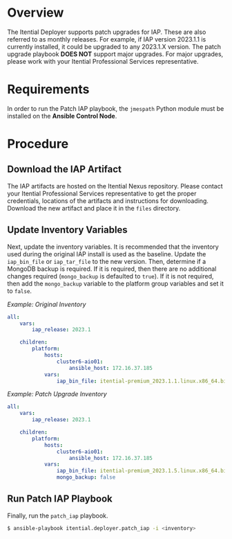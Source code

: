 # Overview

The Itential Deployer supports patch upgrades for IAP.  These are also referred to as monthly releases.  For example, if IAP version 2023.1.1 is currently installed, it could be upgraded to any 2023.1.X version.  The patch upgrade playbook **DOES NOT** support major upgrades.  For major upgrades, please work with your Itential Professional Services representative.

# Requirements

In order to run the Patch IAP playbook, the `jmespath` Python module must be installed on the **Ansible Control Node**.

# Procedure

## Download the IAP Artifact

The IAP artifacts are hosted on the Itential Nexus repository. Please contact your Itential Professional Services representative to get the proper credentials, locations of the artifacts and instructions for downloading.  Download the new artifact and place it in the `files` directory.

## Update Inventory Variables

Next, update the inventory variables.  It is recommended that the inventory used during the original IAP install is used as the baseline.  Update the `iap_bin_file` or `iap_tar_file` to the new version.  Then, determine if a MongoDB backup is required.  If it is required, then there are no additional changes required (`mongo_backup` is defaulted to `true`).  If it is not required, then add the `mongo_backup` variable to the platform group variables and set it to `false`.

_Example: Original Inventory_

```yaml
all:
    vars:
        iap_release: 2023.1

    children:
        platform:
            hosts:
                cluster6-aio01:
                    ansible_host: 172.16.37.185
            vars:
                iap_bin_file: itential-premium_2023.1.1.linux.x86_64.bin
```

_Example: Patch Upgrade Inventory_

```yaml
all:
    vars:
        iap_release: 2023.1

    children:
        platform:
            hosts:
                cluster6-aio01:
                    ansible_host: 172.16.37.185
            vars:
                iap_bin_file: itential-premium_2023.1.5.linux.x86_64.bin
                mongo_backup: false
```

## Run Patch IAP Playbook

Finally, run the `patch_iap` playbook.

```bash
$ ansible-playbook itential.deployer.patch_iap -i <inventory>
```